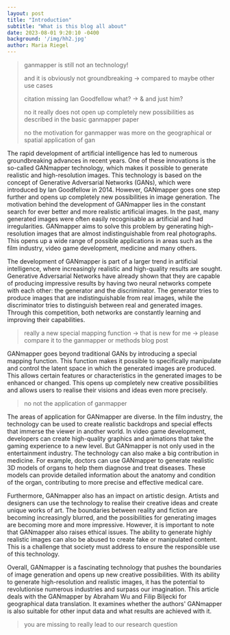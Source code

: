 ```yaml
---
layout: post
title: "Introduction"
subtitle: "What is this blog all about"
date: 2023-08-01 9:20:10 -0400
background: '/img/hh2.jpg'
author: Maria Riegel
---
```


> ganmapper is still not an technology!
>
> and it is obviously not groundbreaking -> compared to maybe other use cases
>
> citation missing Ian Goodfellow what? -> & and just him?
>
> no it really does not open up completely new possibilities as described in the basic ganmapper paper
>
> no the motivation for ganmapper was more on the geographical or spatial application of gan

The rapid development of artificial intelligence has led to numerous groundbreaking advances in recent years. One of these innovations is the so-called GANmapper technology, which makes it possible to generate realistic and high-resolution images. This technology is based on the concept of Generative Adversarial Networks (GANs), which were introduced by Ian Goodfellow in 2014. However, GANmapper goes one step further and opens up completely new possibilities in image generation.
The motivation behind the development of GANmapper lies in the constant search for ever better and more realistic artificial images. In the past, many generated images were often easily recognisable as artificial and had irregularities. GANmapper aims to solve this problem by generating high-resolution images that are almost indistinguishable from real photographs. This opens up a wide range of possible applications in areas such as the film industry, video game development, medicine and many others.

The development of GANmapper is part of a larger trend in artificial intelligence, where increasingly realistic and high-quality results are sought. Generative Adversarial Networks have already shown that they are capable of producing impressive results by having two neural networks compete with each other: the generator and the discriminator. The generator tries to produce images that are indistinguishable from real images, while the discriminator tries to distinguish between real and generated images. Through this competition, both networks are constantly learning and improving their capabilities.

> really a new special mapping function -> that is new for me -> please compare it to the ganmapper or methods blog post

GANmapper goes beyond traditional GANs by introducing a special mapping function. This function makes it possible to specifically manipulate and control the latent space in which the generated images are produced. This allows certain features or characteristics in the generated images to be enhanced or changed. This opens up completely new creative possibilities and allows users to realise their visions and ideas even more precisely.

> no not the application of ganmapper

The areas of application for GANmapper are diverse. In the film industry, the technology can be used to create realistic backdrops and special effects that immerse the viewer in another world. In video game development, developers can create high-quality graphics and animations that take the gaming experience to a new level. 
But GANmapper is not only used in the entertainment industry. The technology can also make a big contribution in medicine. For example, doctors can use GANmapper to generate realistic 3D models of organs to help them diagnose and treat diseases. These models can provide detailed information about the anatomy and condition of the organ, contributing to more precise and effective medical care.

Furthermore, GANmapper also has an impact on artistic design. Artists and designers can use the technology to realise their creative ideas and create unique works of art. The boundaries between reality and fiction are becoming increasingly blurred, and the possibilities for generating images are becoming more and more impressive.
However, it is important to note that GANmapper also raises ethical issues. The ability to generate highly realistic images can also be abused to create fake or manipulated content. This is a challenge that society must address to ensure the responsible use of this technology.

Overall, GANmapper is a fascinating technology that pushes the boundaries of image generation and opens up new creative possibilities. With its ability to generate high-resolution and realistic images, it has the potential to revolutionise numerous industries and surpass our imagination.
This article deals with the GANmapper by Abraham Wu and Filip Biljecki for geographical data translation. It examines whether the authors' GANmapper is also suitable for other input data and what results are achieved with it. 

> you are missing to really lead to our research question